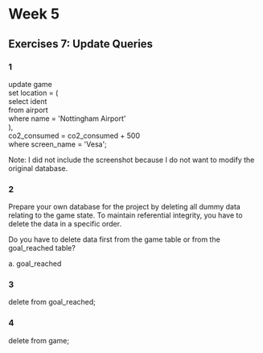 # Week 5
## Exercises 7: Update Queries

### 1  

update game  
set location = (  
    select ident  
    from airport  
    where name = 'Nottingham Airport'  
),  
co2_consumed = co2_consumed + 500  
where screen_name = 'Vesa';  

Note: I did not include the screenshot because I do not want to modify the original database.

### 2   

Prepare your own database for the project by deleting all dummy data relating to the game state. To maintain referential integrity, you have to delete the data in a specific order.

Do you have to delete data first from the game table or from the goal_reached table?

a. goal_reached

### 3  

delete from goal_reached;

### 4  

delete from game;

